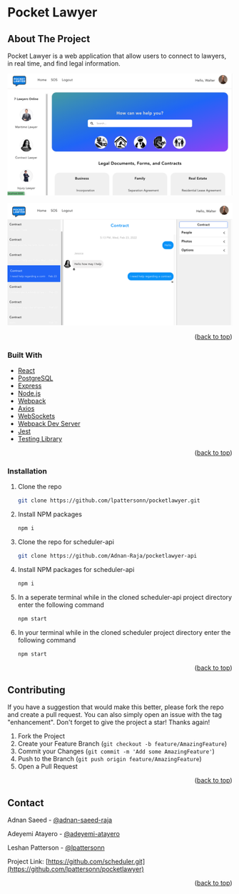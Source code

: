 # Pocket Lawyer

## About The Project

Pocket Lawyer is a web application that allow users to connect to lawyers, in real time, and find legal information.

![app home page](https://github.com/lpattersonn/pocketlawyer/blob/main/public/homepage.png?raw=true)

![app message page](https://github.com/lpattersonn/pocketlawyer/blob/main/public/home1.png?raw=true)

<p align="right">(<a href="#top">back to top</a>)</p>

### Built With

- [React](https://reactjs.org/)
- [PostgreSQL](https://www.postgresql.org/)
- [Express](http://expressjs.com/)
- [Node.js](https://nodejs.org/en/)
- [Webpack](https://reactjs.org/)
- [Axios](https://reactjs.org/)
- [WebSockets](https://reactjs.org/)
- [Webpack Dev Server](https://reactjs.org/)
- [Jest](https://reactjs.org/)
- [Testing Library](https://reactjs.org/)

<p align="right">(<a href="#top">back to top</a>)</p>

<!-- GETTING STARTED -->

### Installation

1. Clone the repo
   ```sh
   git clone https://github.com/lpattersonn/pocketlawyer.git
   ```
2. Install NPM packages
   ```sh
   npm i
   ```
3. Clone the repo for scheduler-api
   ```sh
   git clone https://github.com/Adnan-Raja/pocketlawyer-api
   ```
4. Install NPM packages for scheduler-api
   ```sh
   npm i
   ```
5. In a seperate terminal while in the cloned scheduler-api project directory enter the following command
   ```sh
   npm start
   ```
6. In your terminal while in the cloned scheduler project directory enter the following command
   ```sh
   npm start
   ```

<p align="right">(<a href="#top">back to top</a>)</p>
<!-- ROADMAP -->
<!-- CONTRIBUTING -->

## Contributing

If you have a suggestion that would make this better, please fork the repo and create a pull request. You can also simply open an issue with the tag "enhancement".
Don't forget to give the project a star! Thanks again!

1. Fork the Project
2. Create your Feature Branch (`git checkout -b feature/AmazingFeature`)
3. Commit your Changes (`git commit -m 'Add some AmazingFeature'`)
4. Push to the Branch (`git push origin feature/AmazingFeature`)
5. Open a Pull Request

<p align="right">(<a href="#top">back to top</a>)</p>

<!-- CONTACT -->

## Contact

Adnan Saeed - [@adnan-saeed-raja](https://ca.linkedin.com/in/adnan-saeed-raja)

Adeyemi Atayero - [@adeyemi-atayero](https://ca.linkedin.com/in/adeyemi-atayero)

Leshan Patterson - [@lpattersonn](https://ca.linkedin.com/in/lpatters)

Project Link: [https://github.com/scheduler.git](https://github.com/lpattersonn/pocketlawyer)

<p align="right">(<a href="#top">back to top</a>)</p>

<!-- ACKNOWLEDGMENTS -->
